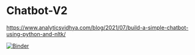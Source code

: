 # Chatbot-V2
https://www.analyticsvidhya.com/blog/2021/07/build-a-simple-chatbot-using-python-and-nltk/



[![Binder](https://mybinder.org/badge_logo.svg)](https://mybinder.org/v2/gh/rubenroo/Chatbot-V2/HEAD?labpath=Chatbot%20using%20NLTK%20Library%20in%20Python%20optie%204%20(Feb%2C%20Ruben)%20(1).ipynb)
